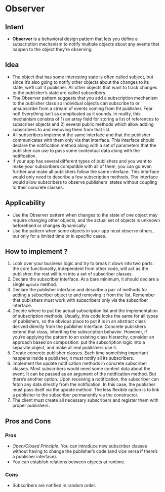 # Observer
## Intent
- **Observer** is a behavioral design pattern that lets you define a subscription mechanism to notify multiple objects about any events that happen to the object they’re observing.
## Idea
- The object that has some interesting state is often called subject, but since it’s also going to notify other objects about the changes to its state, we’ll call it publisher. All other objects that want to track changes to the publisher’s state are called subscribers.
- The Observer pattern suggests that you add a subscription mechanism to the publisher class so individual objects can subscribe to or unsubscribe from a stream of events coming from tht publisher. Fear not! Everything isn’t as complicated as it sounds. In reality, this mechanism consists of 1) an array field for storing a list of references to subscriber objects and 2) several public methods which allow adding subscribers to and removing them from that list.
- All subscribers implement the same interface and that the publisher communicates with them only via that interface. This interface should declare the notification method along with a set of parameters that the publisher can use to pass some contextual data along with the notification.
- If your app has several different types of publishers and you want to make your subscribers compatible with all of them, you can go even further and make all publishers follow the same interface. This interface would only need to describe a few subscription methods. The interface would allow subscribers to observe publishers’ states without coupling to their concrete classes.
## Applicability
- Use the Observer pattern when changes to the state of one object may require changing other objects, and the actual set of objects is unknown beforehand or changes dynamically.
- Use the pattern when some objects in your app must observe others, but only for a limited time or in specific cases.
## How to implement ?
1. Look over your business logic and try to break it down into two parts: the core functionality, independent from other code, will act as the publisher; the rest will turn into a set of subscriber classes.
2. Declare the subscriber interface. At a bare minimum, it should declare a single `update` method.
3. Declare the publisher interface and describe a pair of methods for adding a subscriber object to and removing it from the list. Remember that publishers must work with subscribers only via the subscriber interface.
4. Decide where to put the actual subscription list and the implementation of subscription methods. Usually, this code looks the same for all types of publishers, so the obvious place to put it is in an abstract class derived directly from the publisher interface. Concrete publishers extend that class, inheriting the subscription behavior.
   However, if you’re applying the pattern to an existing class hierarchy, consider an approach based on composition: put the subscription logic into a separate object, and make all real publishers use it.
5. Create concrete publisher classes. Each time something important happens inside a publisher, it must notify all its subscribers.
6. Implement the update notification methods in concrete subscriber classes. Most subscribers would need some context data about the event. It can be passed as an argument of the notification method.
    But there’s another option. Upon receiving a notification, the subscriber can fetch any data directly from the notification. In this case, the publisher must pass itself via the update method. The less flexible option is to link a publisher to the subscriber permanently via the constructor.
7. The client must create all necessary subscribers and register them with proper publishers.
## Pros and Cons
### Pros
- *Open/Closed Principle*. You can introduce new subscriber classes without having to change the publisher’s code (and vice versa if there’s a publisher interface).
- You can establish relations between objects at runtime.
### Cons
- Subscribers are notified in random order.